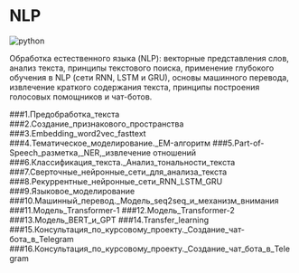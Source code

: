 # NLP

![python](https://img.shields.io/github/pipenv/locked/python-version/SuperEuro2000/NLP?style=plastic)

Обработка естественного языка (NLP): векторные представления слов, анализ текста, принципы текстового поиска, применение глубокого обучения в NLP (сети RNN, LSTM и GRU), основы машинного перевода, извлечение краткого содержания текста, принципы построения голосовых помощников и чат-ботов.

###1.Предобработка_текста
###2.Создание_признакового_пространства
###3.Embedding_word2vec_fasttext
###4.Тематическое_моделирование._EM-алгоритм
###5.Part-of-Speech_разметка,_NER,_извлечение отношений
###6.Классификация_текста._Анализ_тональности_текста
###7.Сверточные_нейронные_сети_для_анализа_текста
###8.Рекуррентные_нейронные_сети_RNN_LSTM_GRU
###9.Языковое_моделирование
###10.Машинный_перевод._Модель_seq2seq_и_механизм_внимания
###11.Модель_Transformer-1
###12.Модель_Transformer-2
###13.Модель_BERT_и_GPT
###14.Transfer_learning
###15.Консультация_по_курсовому_проекту._Создание_чат-бота_в_Telegram
###16.Консультация_по_курсовому_проекту._Создание_чат_бота_в_Telegram

